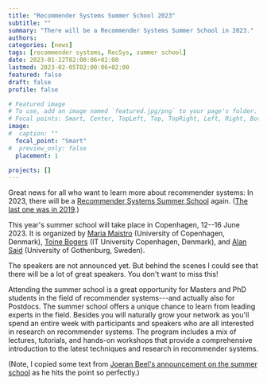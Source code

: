```yaml
---
title: "Recommender Systems Summer School 2023"
subtitle: ""
summary: "There will be a Recommender Systems Summer School in 2023."
authors: 
categories: [news]
tags: [recommender systems, RecSys, summer school]
date: 2023-01-22T02:00:06+02:00
lastmod: 2023-02-05T02:00:06+02:00
featured: false
draft: false
profile: false

# Featured image
# To use, add an image named `featured.jpg/png` to your page's folder.
# Focal points: Smart, Center, TopLeft, Top, TopRight, Left, Right, BottomLeft, Bottom, BottomRight.
image:
#  caption: ""
  focal_point: "Smart"
#  preview_only: false
  placement: 1

projects: []
---
```


Great news for all who want to learn more about recommender systems: In 2023, there will be a [Recommender Systems Summer School](https://acmrecsys.github.io/rsss2023/) again. ([The last one was in 2019](https://acmrecsys.github.io/rsss2019/).) 

This year's summer school will take place in Copenhagen, 12--16 June 2023. It is organized by [Maria Maistro](https://di.ku.dk/english/staff/?pure=en/persons/641366) (University of Copenhagen, Denmark), [Toine Bogers](http://toinebogers.com/) (IT University Copenhagen, Denmark), and [Alan Said](https://www.alansaid.com) (University of Gothenburg, Sweden).

The speakers are not announced yet. But behind the scenes I could see that there will be a lot of great speakers. You don't want to miss this!

Attending the summer school is a great opportunity for Masters and PhD students in the field of recommender systems---and actually also for Postdocs. The summer school offers a unique chance to learn from leading experts in the field. Besides you will naturally grow your network as you'll spend an entire week with participants and speakers who are all interested in research on recommender systems. The program includes a mix of lectures, tutorials, and hands-on workshops that provide a comprehensive introduction to the latest techniques and research in recommender systems.

(Note, I copied some text from [Joeran Beel's announcement on the summer school](https://recommender-systems.com/news/2023/01/20/recsys-summer-school-2023/) as he hits the point so perfectly.)
